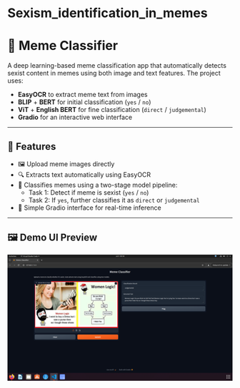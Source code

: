 # Sexism_identification_in_memes
# 🧠 Meme Classifier

A deep learning-based meme classification app that automatically detects sexist content in memes using both image and text features. The project uses:
- **EasyOCR** to extract meme text from images
- **BLIP** + **BERT** for initial classification (`yes` / `no`)
- **ViT** + **English BERT** for fine classification (`direct` / `judgemental`)
- **Gradio** for an interactive web interface

---

## 🧰 Features

- 🖼️ Upload meme images directly
- 🔍 Extracts text automatically using EasyOCR
- 🤖 Classifies memes using a two-stage model pipeline:
  - Task 1: Detect if meme is sexist (`yes` / `no`)
  - Task 2: If `yes`, further classifies it as `direct` or `judgemental`
- 🧪 Simple Gradio interface for real-time inference

---



## 🖼️ Demo UI Preview

![Gradio UI Screenshot](ui_preview.png)



